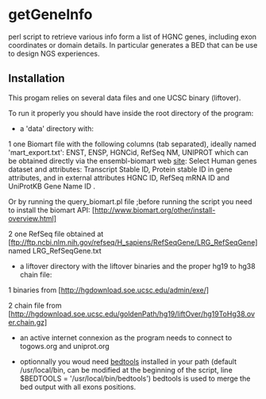# getGeneInfo
perl script to retrieve various info form a list of HGNC genes, including exon coordinates or domain details.
In particular generates a BED that can be use to design NGS experiences.

## Installation

This progam relies on several data files and one UCSC binary (liftover).

To run it properly you should have inside the root directory of the program:

* a 'data' directory with:

1 one Biomart file with the following columns (tab separated), ideally named 'mart_export.txt':
ENST, ENSP, HGNCid, RefSeq NM, UNIPROT
which can be obtained directly via the ensembl-biomart web [site](http://www.ensembl.org/biomart/):
Select Human genes dataset and attributes: Transcript Stable ID, Protein stable ID in gene attributes, and in external attributes HGNC ID, RefSeq mRNA ID and UniProtKB Gene Name ID .

Or by running the query_biomart.pl file ;before running the script you need to install the biomart API: [http://www.biomart.org/other/install-overview.html]

2 one RefSeq file obtained at [ftp://ftp.ncbi.nlm.nih.gov/refseq/H_sapiens/RefSeqGene/LRG_RefSeqGene] named LRG_RefSeqGene.txt

* a liftover directory with the liftover binaries and the proper hg19 to hg38 chain file:


1 binaries from [http://hgdownload.soe.ucsc.edu/admin/exe/]

2 chain file from [http://hgdownload.soe.ucsc.edu/goldenPath/hg19/liftOver/hg19ToHg38.over.chain.gz]

* an active internet connexion as the program needs to connect to togows.org and uniprot.org

* optionnally you woud need [bedtools](http://bedtools.readthedocs.io/en/latest/) installed in your path (default /usr/local/bin, can be modified at the beginning of the script, line $BEDTOOLS = '/usr/local/bin/bedtools')
bedtools is used to merge the bed output with all exons positions.
